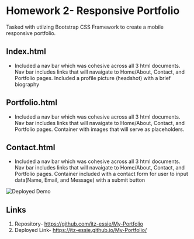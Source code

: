 # Homework 2- Responsive Portfolio 
Tasked with utilzing Bootstrap CSS Framework to create a mobile responsive portfolio. 

## Index.html
- Included a nav bar which was cohesive across all 3 html documents. Nav bar includes links that will navaigate to Home/About, Contact, and Portfolio pages.
Included a profile picture (headshot) with a brief biography 

## Portfolio.html
- Included a nav bar which was cohesive across all 3 html documents.  Nav bar includes links that will navaigate to Home/About, Contact, and Portfolio pages.
Container with images that will serve as placeholders. 

## Contact.html
- Included a nav bar which was cohesive across all 3 html documents.  Nav bar includes links that will navaigate to Home/About, Contact, and Portfolio pages.
Container included with a contact form for user to input data(Name, Email, and Message) with a submit button 



![ Deployed Demo](Assets/images/Screenshots/AboutMe.gif)



## Links
1. Repository- https://github.com/itz-essie/My-Portfolio
2. Deployed Link- https://itz-essie.github.io/My-Portfolio/
